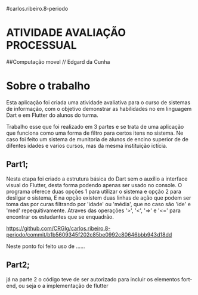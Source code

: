 #carlos.ribeiro.8-periodo

# ATIVIDADE AVALIAÇÃO PROCESSUAL
##Computação movel // Edgard da Cunha

# Sobre o trabalho
Esta aplicação foi criada uma atividade avaliativa para o curso de sistemas de informação, com o objetivo demonstrar as habilidades no em linguagem Dart e em Flutter do alunos do turma.

Trabalho esse que foi realizado em 3 partes e se trata de uma aplicação que funciona como uma forma de filtro para certos itens no sistema.
Ne caso foi feito um sistema de munitoria de alunos de encino superior de de difentes idades e varios cursos, mas da mesma instituição ictícia.

## Part1;
Nesta etapa foi criado a estrutura básica do Dart sem o auxílio a interface visual do Flutter, desta forma podendo apenas ser usado no console. O programa oferece duas opções 1 para utilizar o sistema e opção 2 para desligar o sistema, E na opção existem duas linhas de ação que podem ser toma das por curas filtrando por 'idade' ou 'média', que no caso são 'ide' e 'med' repequitivamente. Atraves das operações '>', '<', '=>' e '<=' para encontrar os estudantes que se enquadrão.

 https://github.com/CRGlg/carlos.ribeiro.8-periodo/commit/b1b5609345f202c85be0992c80646bbb943d18dd

Neste ponto foi feito uso de ......


## Part2;
já na parte 2 o código teve de ser autorizado para incluir os elementos fort-end, ou seja o a implementação de flutter


